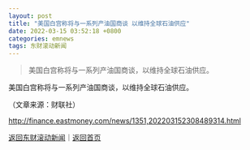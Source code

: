 ```yaml
---
layout: post
title: "美国白宫称将与一系列产油国商谈 以维持全球石油供应"
date: 2022-03-15 03:52:18 +0800
categories: emnews
tags: 东财滚动新闻
---
```

> 美国白宫称将与一系列产油国商谈，以维持全球石油供应。

<p>美国白宫称将与一系列产油国商谈，以维持全球石油供应。</p><p class="em_media">（文章来源：财联社）</p>

<http://finance.eastmoney.com/news/1351,202203152308489314.html>

[返回东财滚动新闻](//finews.withounder.com/emnews/)｜[返回首页](//finews.withounder.com/)